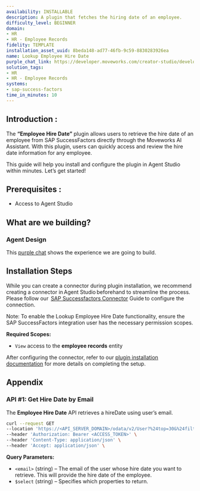 ```yaml
---
availability: INSTALLABLE
description: A plugin that fetches the hiring date of an employee.
difficulty_level: BEGINNER
domain:
- HR
- HR - Employee Records
fidelity: TEMPLATE
installation_asset_uuid: 8beda148-ad77-46fb-9c59-8830283926ea
name: Lookup Employee Hire Date
purple_chat_link: https://developer.moveworks.com/creator-studio/developer-tools/purple-chat/?conversation=%7B%22startTimestamp%22%3A%2211%3A43%2BAM%22%2C%22messages%22%3A%5B%7B%22parts%22%3A%5B%7B%22richText%22%3A%22I%27d+like+to+know+the+hire+date+for+John+Doe.%22%7D%2C%7B%22reasoningSteps%22%3A%5B%7B%22richText%22%3A%22%3Cp%3EFetching+John+Doe%27s+Email+from+People+Directory%26nbsp%3B%3C%2Fp%3E%22%2C%22status%22%3A%22success%22%7D%2C%7B%22richText%22%3A%22%3Cp%3EFound+multiple+John+Doe%27s%3C%2Fp%3E%22%2C%22status%22%3A%22pending%22%7D%5D%7D%5D%2C%22role%22%3A%22user%22%7D%2C%7B%22role%22%3A%22assistant%22%2C%22parts%22%3A%5B%7B%22richText%22%3A%22%3Cp%3EFound+Multiple+John+Doe%27s%2C+Which+one+do+you+want+me+to+fetch+the+information+for%3F+%3Cbr%3E%5Cn%3Cbr%3E%5Cn1.+John+M.+Doe%E2%80%93+Senior+Software+Engineer+I%2C+Machine+Learning.+Email%3A+%3Ca+href%3D%5C%22mailto%3Arnatarajan%40moveworks.ai%5C%22+rel%3D%5C%22noopener+noreferrer%5C%22+target%3D%5C%22_blank%5C%22%3E%3Cu%3Ejohn.doe%40example.com%3C%2Fu%3E%3C%2Fa%3E%3C%2Fp%3E%5Cn%3Cp%3E%3Cbr%3E%3C%2Fp%3E%5Cn%3Cp%3E2.+John+Doe+%E2%80%93+Product+Analyst%2C+Product+Management.+Email%3A+%3Ca+href%3D%5C%22mailto%3Arthakur%40moveworks.ai%5C%22+rel%3D%5C%22noopener+noreferrer%5C%22+target%3D%5C%22_blank%5C%22%3E%3Cu%3Ejohn.d%40example.com%3C%2Fu%3E%3C%2Fa%3E%3C%2Fp%3E%22%7D%5D%7D%2C%7B%22role%22%3A%22user%22%2C%22parts%22%3A%5B%7B%22richText%22%3A%22%3Cp%3E1%3C%2Fp%3E%22%7D%5D%7D%2C%7B%22parts%22%3A%5B%7B%22richText%22%3A%22%3Cp%3EFetching+the+hire+date+for+John+M.+Doe.+One+moment%2C+please.%3C%2Fp%3E%22%7D%2C%7B%22reasoningSteps%22%3A%5B%7B%22richText%22%3A%22Retrieving+employee+hire+date...%22%2C%22status%22%3A%22pending%22%7D%5D%7D%5D%2C%22role%22%3A%22assistant%22%7D%2C%7B%22parts%22%3A%5B%7B%22richText%22%3A%22John+Doe%27s+hire+date+is+%3Cb%3EJanuary+15%2C+2018%3C%2Fb%3E.%22%7D%2C%7B%22richText%22%3A%22Is+there+anything+else+I+can+help+you+with%3F%22%7D%5D%2C%22role%22%3A%22assistant%22%7D%5D%7D
solution_tags:
- HR
- HR - Employee Records
systems:
- sap-success-factors
time_in_minutes: 10
---
```


## **Introduction :**

The **“Employee Hire Date”** plugin allows users to retrieve the hire date of an employee from SAP SuccessFactors directly through the Moveworks AI Assistant. With this plugin, users can quickly access and review the hire date information for any employee.

This guide will help you install and configure the plugin in Agent Studio within minutes. Let’s get started!

## Prerequisites :

- Access to Agent Studio

## What are we building?

### Agent Design

This [purple chat](https://developer.moveworks.com/creator-studio/developer-tools/purple-chat/?conversation=%7B%22startTimestamp%22%3A%2211%3A43%2BAM%22%2C%22messages%22%3A%5B%7B%22parts%22%3A%5B%7B%22richText%22%3A%22I%27d+like+to+know+the+hire+date+for+John+Doe.%22%7D%2C%7B%22reasoningSteps%22%3A%5B%7B%22richText%22%3A%22%3Cp%3EFetching+John+Doe%27s+Email+from+People+Directory%26nbsp%3B%3C%2Fp%3E%22%2C%22status%22%3A%22success%22%7D%2C%7B%22richText%22%3A%22%3Cp%3EFound+multiple+John+Doe%27s%3C%2Fp%3E%22%2C%22status%22%3A%22pending%22%7D%5D%7D%5D%2C%22role%22%3A%22user%22%7D%2C%7B%22role%22%3A%22assistant%22%2C%22parts%22%3A%5B%7B%22richText%22%3A%22%3Cp%3EFound+Multiple+John+Doe%27s%2C+Which+one+do+you+want+me+to+fetch+the+information+for%3F+%3Cbr%3E%5Cn%3Cbr%3E%5Cn1.+John+M.+Doe%E2%80%93+Senior+Software+Engineer+I%2C+Machine+Learning.+Email%3A+%3Ca+href%3D%5C%22mailto%3Arnatarajan%40moveworks.ai%5C%22+rel%3D%5C%22noopener+noreferrer%5C%22+target%3D%5C%22_blank%5C%22%3E%3Cu%3Ejohn.doe%40example.com%3C%2Fu%3E%3C%2Fa%3E%3C%2Fp%3E%5Cn%3Cp%3E%3Cbr%3E%3C%2Fp%3E%5Cn%3Cp%3E2.+John+Doe+%E2%80%93+Product+Analyst%2C+Product+Management.+Email%3A+%3Ca+href%3D%5C%22mailto%3Arthakur%40moveworks.ai%5C%22+rel%3D%5C%22noopener+noreferrer%5C%22+target%3D%5C%22_blank%5C%22%3E%3Cu%3Ejohn.d%40example.com%3C%2Fu%3E%3C%2Fa%3E%3C%2Fp%3E%22%7D%5D%7D%2C%7B%22role%22%3A%22user%22%2C%22parts%22%3A%5B%7B%22richText%22%3A%22%3Cp%3E1%3C%2Fp%3E%22%7D%5D%7D%2C%7B%22parts%22%3A%5B%7B%22richText%22%3A%22%3Cp%3EFetching+the+hire+date+for+John+M.+Doe.+One+moment%2C+please.%3C%2Fp%3E%22%7D%2C%7B%22reasoningSteps%22%3A%5B%7B%22richText%22%3A%22Retrieving+employee+hire+date...%22%2C%22status%22%3A%22pending%22%7D%5D%7D%5D%2C%22role%22%3A%22assistant%22%7D%2C%7B%22parts%22%3A%5B%7B%22richText%22%3A%22John+Doe%27s+hire+date+is+%3Cb%3EJanuary+15%2C+2018%3C%2Fb%3E.%22%7D%2C%7B%22richText%22%3A%22Is+there+anything+else+I+can+help+you+with%3F%22%7D%5D%2C%22role%22%3A%22assistant%22%7D%5D%7D) shows the experience we are going to build.

## **Installation Steps**

While you can create a connector during plugin installation, we recommend creating a connector in Agent Studio beforehand to streamline the process. Please follow our  [SAP Successfactors Connector](https://developer.moveworks.com/marketplace/package/?id=sap-success-factors&hist=home%2Cbrws#how-to-implement) Guide to configure the connection.

Note: To enable the Lookup Employee Hire Date functionality, ensure the SAP SuccessFactors integration user has the necessary permission scopes.

**Required Scopes:**

- `View` access to the **employee records** entity

After configuring the connector, refer to our [plugin installation documentation](https://help.moveworks.com/docs/ai-agent-marketplace-installation) for more details on completing the setup.

## **Appendix**

### API #1: **Get Hire Date by Email**

The **Employee Hire Date** API retrieves a hireDate using user’s email.

```bash
curl --request GET
--location 'https://<API_SERVER_DOMAIN>/odata/v2/User?%24top=30&%24filter=email%20eq%20%27<email>%27&%24select=hireDate' \
--header 'Authorization: Bearer <ACCESS_TOKEN>' \
--header 'Content-Type: application/json' \
--header 'Accept: application/json' \
```

**Query Parameters:**

- `<email>` (string) – The email of the user whose hire date you want to retrieve. This will provide the hire date of the employee.
- `$select` (string) – Specifies which properties to return.